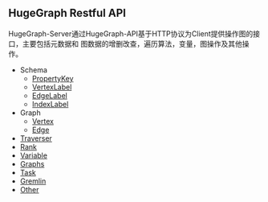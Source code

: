 ## HugeGraph Restful API

HugeGraph-Server通过HugeGraph-API基于HTTP协议为Client提供操作图的接口，主要包括元数据和
图数据的增删改查，遍历算法，变量，图操作及其他操作。

- Schema
  - [PropertyKey](restful-api/propertykey.md)
  - [VertexLabel](restful-api/vertexlabel.md)
  - [EdgeLabel](restful-api/edgelabel.md)
  - [IndexLabel](restful-api/indexlabel.md)
- Graph
  - [Vertex](restful-api/vertex.md)
  - [Edge](restful-api/edge.md)
- [Traverser](restful-api/traverser.md)
- [Rank](restful-api/rank.md)
- [Variable](restful-api/variable.md)
- [Graphs](restful-api/graphs.md)
- [Task](restful-api/task.md)
- [Gremlin](restful-api/gremlin.md)
- [Other](restful-api/other.md)
